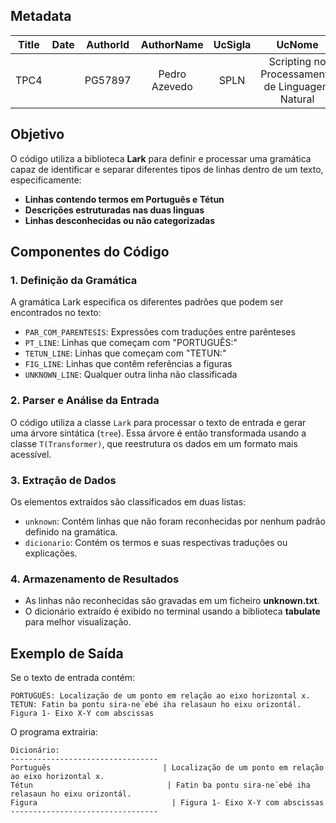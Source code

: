 ## Metadata

| Title | Date | AuthorId | AuthorName | UcSigla | UcNome |
|:-----:|:----:|:--------:|:----------:|:-------:|:------:|
| TPC4 | | PG57897 | Pedro Azevedo | SPLN | Scripting no Processamento de Linguagem Natural |


## Objetivo

O código utiliza a biblioteca **Lark** para definir e processar uma gramática capaz de identificar e separar diferentes tipos de linhas dentro de um texto, especificamente:

- **Linhas contendo termos em Português e Tétun**
- **Descrições estruturadas nas duas linguas**
- **Linhas desconhecidas ou não categorizadas**

## Componentes do Código

### 1. Definição da Gramática

A gramática Lark especifica os diferentes padrões que podem ser encontrados no texto:
- `PAR_COM_PARENTESIS`: Expressões com traduções entre parênteses
- `PT_LINE`: Linhas que começam com "PORTUGUÊS:"
- `TETUN_LINE`: Linhas que começam com "TETUN:"
- `FIG_LINE`: Linhas que contêm referências a figuras
- `UNKNOWN_LINE`: Qualquer outra linha não classificada

### 2. Parser e Análise da Entrada

O código utiliza a classe `Lark` para processar o texto de entrada e gerar uma árvore sintática (`tree`). Essa árvore é então transformada usando a classe `T(Transformer)`, que reestrutura os dados em um formato mais acessível.

### 3. Extração de Dados

Os elementos extraídos são classificados em duas listas:
- `unknown`: Contém linhas que não foram reconhecidas por nenhum padrão definido na gramática.
- `dicionario`: Contém os termos e suas respectivas traduções ou explicações.

### 4. Armazenamento de Resultados

- As linhas não reconhecidas são gravadas em um ficheiro **unknown.txt**.
- O dicionário extraído é exibido no terminal usando a biblioteca **tabulate** para melhor visualização.

## Exemplo de Saída

Se o texto de entrada contém:
```
PORTUGUÊS: Localização de um ponto em relação ao eixo horizontal x.
TETUN: Fatin ba pontu sira-ne´ebé iha relasaun ho eixu orizontál.
Figura 1- Eixo X-Y com abscissas
```

O programa extrairia:
```
Dicionário:
---------------------------------
Português                         | Localização de um ponto em relação ao eixo horizontal x.
Tétun                              | Fatin ba pontu sira-ne´ebé iha relasaun ho eixu orizontál.
Figura                              | Figura 1- Eixo X-Y com abscissas
---------------------------------
```

